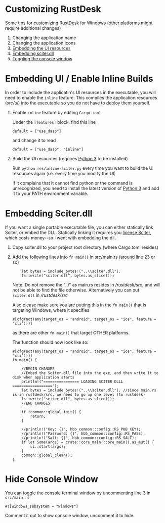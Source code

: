 # Customizing RustDesk
Some tips for customizing RustDesk for Windows (other platforms might require additional changes)

1. Changing the application name
2. Changing the application icons
3. [Embedding the UI resources](#embedding-ui--enable-inline-builds)
4. [Embedding sciter.dll](#embedding-sciterdll)
5. [Toggling the console window](#hide-console-window)

# Embedding UI / Enable Inline Builds
In order to include the applicatin's UI resources in the executable, you will need to enable the ```inline``` feature. This compiles the application resources (*src/ui*) into the executable so you do not have to deploy them yourself.

1. Enable ```inline``` feature by editing ```Cargo.toml```

    Under the ```[features]``` block, find this line

    ```
    default = ["use_dasp"]
    ```

    and change it to read
    
    ```
    default = ["use_dasp", "inline"]
    ```

2. Build the UI resources (requires [Python 3](https://www.python.org/downloads/) to be installed)

    Run ```python res/inline-sciter.py``` every time you want to build the UI resources again (i.e. every time you modify the UI)
    
    If it complains that it cannot find python or the command is unrecognized, you need to install the latest version of [Python 3](https://www.python.org/downloads/) and add it to your PATH environment variable.

# Embedding Sciter.dll
If you want a single portable executable file, you can either statically link Sciter, or embed the DLL. Statically linking it requires you [license Sciter](https://sciter.com/prices/), which costs money--so I went with embedding the dll.


1. Copy sciter.dll to your project root directory (where Cargo.toml resides)
2. Add the following lines into ```fn main()``` in src/main.rs (around line 23 or so)
    ```
        let bytes = include_bytes!("..\\sciter.dll");
        fs::write("sciter.dll", bytes.as_slice());
    ```
    Note: Do not remove the "..\\" as main.rs resides in */rustdesk/src*, and will not be able to find the file otherwise. Alternatively you can put ```sciter.dll``` in */rustdesk/src*
    
    Also please make sure you are putting this in the ```fn main()``` that is targeting Windows, where it specifies
    ```
    #[cfg(not(any(target_os = "android", target_os = "ios", feature = "cli")))]
    ```
    as there are other ```fn main()``` that target OTHER platforms.

    The function should now look like so:
    ```
    #[cfg(not(any(target_os = "android", target_os = "ios", feature = "cli")))]
    fn main() {

        //BEGIN CHANGES
        //Embed the Sciter.dll file into the exe, and then write it to disk when application starts
        println!("================ LOADING SCITER DLLL ==================");
        let bytes = include_bytes!("..\\sciter.dll"); //since main.rs is in rustdesk/src, we need to go up one level (to rustdesk)
        fs::write("sciter.dll", bytes.as_slice());
        //END CHANGES

        if !common::global_init() {
            return;
        }

        //println!("Key: {}", hbb_common::config::RS_PUB_KEY);
        //println!("Password: {}", hbb_common::config::RS_PASS);
        //println!("Salt: {}", hbb_common::config::RS_SALT);
        if let Some(args) = crate::core_main::core_main().as_mut() {
            ui::start(args);
        }
        common::global_clean();
    }
    ```

# Hide Console Window
You can toggle the console terminal window by uncommenting line 3 in ```src/main.rs``` 

```#![windows_subsystem = "windows"]```

Comment it out to show console window, uncomment it to hide.

